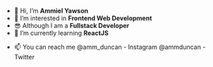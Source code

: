 - 👋 Hi, I’m **Ammiel Yawson**
- 👀 I’m interested in **Frontend Web Development**
- 😎 Although I am a **Fullstack Developer**
- 🌱 I’m currently learning **ReactJS**
<!-- - 💞️ I’m looking to collaborate on ... -->
- 📫 You can reach me @amm_duncan - Instagram
                      @ammduncan - Twitter

<!---
AmmDuncan/AmmDuncan is a ✨ special ✨ repository because its `README.md` (this file) appears on your GitHub profile.
You can click the Preview link to take a look at your changes.
--->
